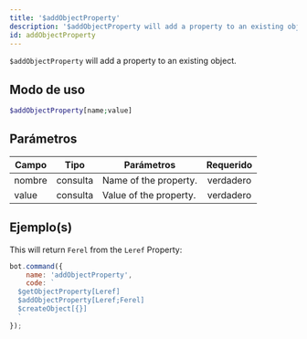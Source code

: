 ```yaml
---
title: '$addObjectProperty'
description: '$addObjectProperty will add a property to an existing object.'
id: addObjectProperty
---
```


`$addObjectProperty` will add a property to an existing object.

## Modo de uso

```php
$addObjectProperty[name;value]
```

## Parámetros

| Campo  | Tipo     | Parámetros             | Requerido |
| ------ | -------- | ---------------------- |:---------:|
| nombre | consulta | Name of the property.  | verdadero |
| value  | consulta | Value of the property. | verdadero |

## Ejemplo(s)

This will return `Ferel` from the `Leref` Property:

```javascript
bot.command({
    name: 'addObjectProperty',
    code: `
  $getObjectProperty[Leref]
  $addObjectProperty[Leref;Ferel]
  $createObject[{}]
  `
});
```
